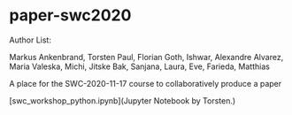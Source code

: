 # paper-swc2020

Author List:

Markus Ankenbrand, Torsten Paul, Florian Goth, Ishwar, Alexandre Alvarez, Maria Valeska, Michi, Jitske Bak, Sanjana, Laura, Eve, Farieda, Matthias

A place for the SWC-2020-11-17 course to collaboratively produce a paper

[swc_workshop_python.ipynb](Jupyter Notebook by Torsten.)

